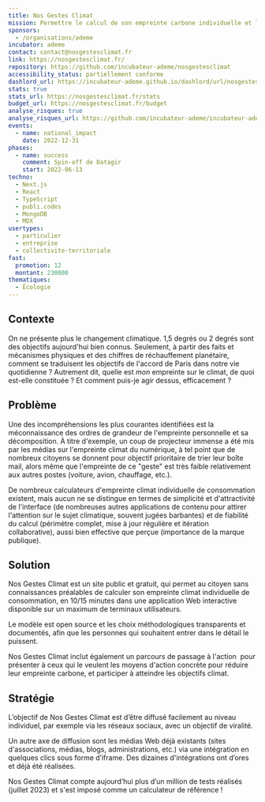```yaml
---
title: Nos Gestes Climat
mission: Permettre le calcul de son empreinte carbone individuelle et le passage à l'action pour la réduire
sponsors:
  - /organisations/ademe
incubator: ademe
contact: contact@nosgestesclimat.fr
link: https://nosgestesclimat.fr/
repository: https://github.com/incubateur-ademe/nosgestesclimat
accessibility_status: partiellement conforme
dashlord_url: https://incubateur-ademe.github.io/dashlord/url/nosgestesclimat-fr/
stats: true
stats_url: https://nosgestesclimat.fr/stats
budget_url: https://nosgestesclimat.fr/budget
analyse_risques: true
analyse_risques_url: https://github.com/incubateur-ademe/incubateur-ademe/blob/master/SECURITY.md
events:
  - name: national_impact
    date: 2022-12-31
phases:
  - name: success
    comment: Spin-off de Datagir
    start: 2022-06-13
techno:
  - Next.js
  - React
  - TypeScript
  - publi.codes
  - MongoDB
  - MDX
usertypes:
  - particulier
  - entreprise
  - collectivite-territoriale
fast:
  promotion: 12
  montant: 230000
thematiques:
  - Écologie
---
```

## Contexte

On ne présente plus le changement climatique. 1,5 degrés ou 2 degrés sont des objectifs aujourd'hui bien connus. Seulement, à partir des faits et mécanismes physiques et des chiffres de réchauffement planétaire, comment se traduisent les objectifs de l'accord de Paris dans notre vie quotidienne ? Autrement dit, quelle est *mon* empreinte sur le climat, de quoi est-elle constituée ? Et comment puis-je agir dessus, efficacement ?

## Problème

Une des incompréhensions les plus courantes identifiées est la méconnaissance des ordres de grandeur de l'empreinte personnelle et sa décomposition. À titre d'exemple, un coup de projecteur immense a été mis par les médias sur l'empreinte climat du numérique, à tel point que de nombreux citoyens se donnent pour objectif prioritaire de trier leur boîte mail, alors même que l'empreinte de ce "geste" est très faible relativement aux autres postes (voiture, avion, chauffage, etc.).

De nombreux calculateurs d'empreinte climat individuelle de consommation existent, mais aucun ne se distingue en termes de simplicité et d'attractivité de l'interface (de nombreuses autres applications de contenu pour attirer l'attention sur le sujet climatique, souvent jugées barbantes) et de fiabilité du calcul (périmètre complet, mise à jour régulière et itération collaborative), aussi bien effective que perçue (importance de la marque publique).

## Solution

Nos Gestes Climat est un site public et gratuit, qui permet au citoyen sans connaissances préalables de calculer son empreinte climat individuelle de consommation, en 10/15 minutes dans une application Web interactive disponible sur un maximum de terminaux utilisateurs.

Le modèle est open source et les choix méthodologiques transparents et documentés, afin que les personnes qui souhaitent entrer dans le détail le puissent.

Nos Gestes Climat inclut également un parcours de passage à l'action  pour présenter à ceux qui le veulent les moyens d'action concrète pour réduire leur empreinte carbone, et participer à atteindre les objectifs climat.

## Stratégie

L’objectif de Nos Gestes Climat est d’être diffusé facilement au niveau individuel, par exemple via les réseaux sociaux, avec un objectif de viralité.

Un autre axe de diffusion sont les médias Web déjà existants (sites d'associations, médias, blogs, administrations, etc.) via une intégration en quelques clics sous forme d’iframe. Des dizaines d'intégrations ont d’ores et déjà été réalisées.

Nos Gestes Climat compte aujourd’hui plus d’un million de tests réalisés (juillet 2023) et s'est imposé comme un calculateur de référence !